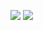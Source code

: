 <a href="https://codeclimate.com/repos/647d28ed7a6f67556c903697/maintainability"><img src="https://api.codeclimate.com/v1/badges/452c71882e762930dc18/maintainability" /></a>
<a href="https://codeclimate.com/repos/647d28ed7a6f67556c903697/test_coverage"><img src="https://api.codeclimate.com/v1/badges/452c71882e762930dc18/test_coverage" /></a>
